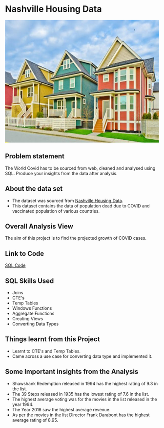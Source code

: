 # Nashville Housing Data

<p align="center">
 <img src='https://github.com/shrikrishnau/Portfolio/blob/main/images/house.jpg?raw=true' width="900", height="400">

</p>

## Problem statement
The World Covid has to be sourced from web, cleaned and analysed using SQL. Produce your insights from the data after analysis.


## About the data set
* The dataset was sourced from [Nashville Housing Data](https://www.kaggle.com/datasets/tmthyjames/nashville-housing-data).
* This dataset contains the data of population dead due to COVID and vaccinated population of various countries.


## Overall Analysis View
The aim of this project is to find the projected growth of COVID cases.

## Link to Code
[SQL Code](https://github.com/shrikrishnau/Nashville_Housing_Data/blob/main/Nashville%20Housing%20Data.sql)

## SQL Skills Used
* Joins
* CTE's
* Temp Tables
* Windows Functions
* Aggregate Functions
* Creating Views
* Converting Data Types

## Things learnt from this Project 
* Learnt to CTE's and Temp Tables.
* Came across a use case for converting data type and implemented it. 

## Some Important insights from the Analysis

* Shawshank Redemption released in 1994 has the highest rating of 9.3 in the list.
* The 39 Steps released in 1935 has the lowest rating of 7.6 in the list.
* The highest average voting was for the movies in the list released in the year 1994.
* The Year 2018 saw the highest average revenue.
* As per the movies in the list Director Frank Darabont has the highest average rating of 8.95.





